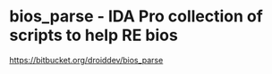 bios_parse - IDA Pro collection of scripts to help RE bios
==========

https://bitbucket.org/droiddev/bios_parse
